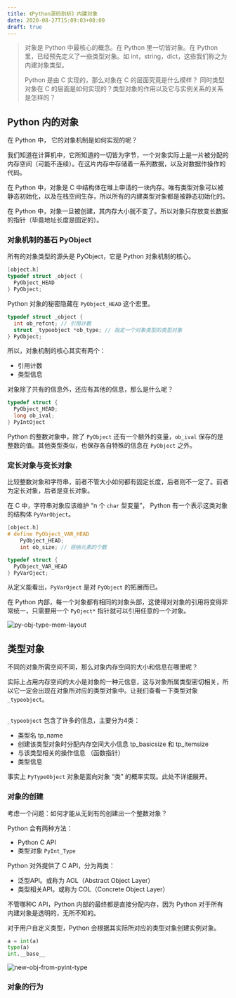 ```yaml
---
title: 《Python源码剖析》内建对象
date: 2020-08-27T15:09:03+08:00
draft: true
---
```


> 对象是 Python 中最核心的概念。在 Python 里一切皆对象。在 Python 里，已经预先定义了一些类型对象。如 int，string，dict，这些我们称之为内建对象类型。
>
> Python 是由 C 实现的，那么对象在 C 的层面究竟是什么模样？ 同时类型对象在 C 的层面是如何实现的？类型对象的作用以及它与实例关系的关系是怎样的？

## Python 内的对象

在 Python 中， 它的对象机制是如何实现的呢？

我们知道在计算机中，它所知道的一切皆为字节，一个对象实际上是一片被分配的内存空间（可能不连续）。在这片内存中存储着一系列数据，以及对数据作操作的代码。

在 Python 中，对象是 C 中结构体在堆上申请的一块内存。唯有类型对象可以被静态初始化，以及在栈空间生存，所以所有的内建类型对象都是被静态初始化的。

在 Python 中，对象一旦被创建，其内存大小就不变了。所以对象只存放变长数据的指针（毕竟地址长度是固定的）。

### 对象机制的基石 PyObject

所有的对象类型的源头是 PyObject，它是 Python 对象机制的核心。

```c
[object.h]
typedef struct _object {
  PyObject_HEAD
} PyObject;
```

Python 对象的秘密隐藏在 `PyObject_HEAD` 这个宏里。

```c
typedef struct _object {
  int ob_refcnt; // 引用计数
  struct _typeobject *ob_type; // 指定一个对象类型的类型对象
} PyObject;
```

所以，对象机制的核心其实有两个：

- 引用计数
- 类型信息

对象除了共有的信息外，还应有其他的信息，那么是什么呢？

```c
typedef struct {
  PyObject_HEAD;
  long ob_ival;
} PyIntOject
```

Python 的整数对象中，除了 `PyObject` 还有一个额外的变量，`ob_ival` 保存的是整数的值。其他类型类似，也保存各自特殊的信息在 `PyObject` 之外。

### 定长对象与变长对象

比较整数对象和字符串，前者不管大小如何都有固定长度，后者则不一定了。前者为定长对象，后者是变长对象。

在 C 中，字符串对象应该维护 “n 个 `char` 型变量”， Python 有一个表示这类对象的结构体 `PyVarObject`。

```c
[object.h]
# define PyObject_VAR_HEAD
	PyObject_HEAD;
	int ob_size; // 容纳元素的个数

typedef struct {
  PyObject_VAR_HEAD
} PyVarOject;
```

从定义能看出，`PyVarOject` 是对 `PyObject` 的拓展而已。

在 Python 内部，每一个对象都有相同的对象头部，这使得对对象的引用将变得非常统一，只需要用一个 `PyOject*` 指针就可以引用任意的一个对象。

![py-obj-type-mem-layout](https://blog-1252790741.cos.ap-shanghai.myqcloud.com/uPic/py-obj-type-mem-layout.png)

## 类型对象

不同的对象所需空间不同，那么对象内存空间的大小和信息在哪里呢？

实际上占用内存空间的大小是对象的一种元信息，这与对象所属类型密切相关，所以它一定会出现在对象所对应的类型对象中。让我们查看一下类型对象 `_typeobject`。

```c

```

`_typeobject` 包含了许多的信息，主要分为4类：

- 类型名 tp_name
- 创建该类型对象时分配内存空间大小信息 tp_basicsize 和 tp_itemsize
- 与该类型相关的操作信息 （函数指针）
- 类型信息

事实上 `PyTypeObject` 对象是面向对象 “类” 的概率实现。此处不详细展开。

### 对象的创建

考虑一个问题：如何才能从无到有的创建出一个整数对象？

Python 会有两种方法：

- Python C API
- 类型对象 `PyInt_Type`

Python 对外提供了 C API，分为两类：

- 泛型API。或称为 AOL（Abstract Object Layer）
- 类型相关API。或称为 COL（Concrete Object Layer）

不管哪种C API，Python 内部的最终都是直接分配内存，因为 Python 对于所有内建对象是透明的，无所不知的。

对于用户自定义类型，Python 会根据其实际所对应的类型对象创建实例对象。

```Python
a = int(a)
type(a)
int.__base__
```

![new-obj-from-pyint-type](https://blog-1252790741.cos.ap-shanghai.myqcloud.com/uPic/new-obj-from-pyint-type.png)

### 对象的行为

